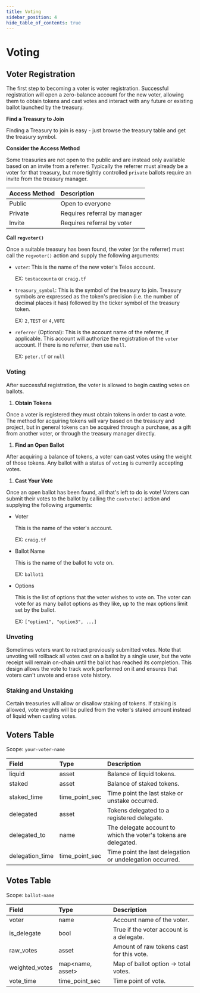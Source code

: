 ```yaml
---
title: Voting
sidebar_position: 4
hide_table_of_contents: true
---
```



# Voting

## Voter Registration

The first step to becoming a voter is voter registration. Successful registration will open a zero-balance account for the new voter, allowing them to obtain tokens and cast votes and interact with any future or existing ballot launched by the treasury.

**Find a Treasury to Join**

Finding a Treasury to join is easy - just browse the treasury table and get the treasury symbol.

**Consider the Access Method**

Some treasuries are not open to the public and are instead only available based on an invite from a referrer. Typically the referrer must already be a voter for that treasury, but more tightly controlled `private` ballots require an invite from the treasury manager.

| Access Method | Description |
| :--- | :--- |
| Public | Open to everyone |
| Private | Requires referral by manager |
| Invite | Requires referral by voter |

**Call `regvoter()`**

Once a suitable treasury has been found, the voter \(or the referrer\) must call the `regvoter()` action and supply the following arguments:

* `voter`: This is the name of the new voter's Telos account.

  EX: `testaccounta` or `craig.tf`

* `treasury_symbol`: This is the symbol of the treasury to join. Treasury symbols are expressed as the token's precision \(i.e. the number of decimal places it has\) followed by the ticker symbol of the treasury token.

  EX: `2,TEST` or `4,VOTE`

* `referrer` \(Optional\): This is the account name of the referrer, if applicable. This account will authorize the registration of the `voter` account. If there is no referrer, then use `null`.

  EX: `peter.tf` or `null`

### Voting

After successful registration, the voter is allowed to begin casting votes on ballots.

1. **Obtain Tokens**

Once a voter is registered they must obtain tokens in order to cast a vote. The method for acquiring tokens will vary based on the treasury and project, but in general tokens can be acquired through a purchase, as a gift from another voter, or through the treasury manager directly.

1. **Find an Open Ballot**

After acquiring a balance of tokens, a voter can cast votes using the weight of those tokens. Any ballot with a status of `voting` is currently accepting votes.

1. **Cast Your Vote**

Once an open ballot has been found, all that's left to do is vote! Voters can submit their votes to the ballot by calling the `castvote()` action and supplying the following arguments:

* Voter

  This is the name of the voter's account.

  EX: `craig.tf`

* Ballot Name

  This is the name of the ballot to vote on.

  EX: `ballot1`

* Options

  This is the list of options that the voter wishes to vote on. The voter can vote for as many ballot options as they like, up to the max options limit set by the ballot.

  EX: `["option1", "option3", ...]`

### Unvoting

Sometimes voters want to retract previously submitted votes. Note that unvoting will rollback all votes cast on a ballot by a single user, but the vote receipt will remain on-chain until the ballot has reached its completion. This design allows the vote to track work performed on it and ensures that voters can't unvote and erase vote history.

### Staking and Unstaking

Certain treasuries will allow or disallow staking of tokens. If staking is allowed, vote weights will be pulled from the voter's staked amount instead of liquid when casting votes.

## Voters Table

Scope: `your-voter-name`

| Field | Type | Description |
| :--- | :--- | :--- |
| liquid | asset | Balance of liquid tokens. |
| staked | asset | Balance of staked tokens. |
| staked\_time | time\_point\_sec | Time point the last stake or unstake occurred. |
| delegated | asset | Tokens delegated to a registered delegate. |
| delegated\_to | name | The delegate account to which the voter's tokens are delegated. |
| delegation\_time | time\_point\_sec | Time point the last delegation or undelegation occurred. |

## Votes Table

Scope: `ballot-name`

| Field | Type | Description |
| :--- | :--- | :--- |
| voter | name | Account name of the voter. |
| is\_delegate | bool | True if the voter account is a delegate. |
| raw\_votes | asset | Amount of raw tokens cast for this vote. |
| weighted\_votes | map&lt;name, asset&gt; | Map of ballot option -&gt; total votes. |
| vote\_time | time\_point\_sec | Time point of vote. |



